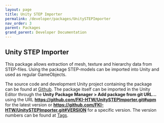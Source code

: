 ```yaml
---
layout: page
title: Unity STEP Importer
permalink: /developer/packages/UnitySTEPImporter
nav_order: 3
parent: Packages
grand_parent: Developer Documentation
---
```


## Unity STEP Importer

This package allows extraction of mesh, texture and hierarchy data from STEP-files. Using the package STEP-models can be imported into Unity and used as regular GameObjects.


The source code and development Unity project containing the package can be found at <a href="https://github.com/FKI-HTW/UnitySTEPImporter">Github</a>. The package itself can be imported in the Unity Editor through the <strong>Unity Package Manager > Add package from git URL...</strong> using the URL <strong>https://github.com/FKI-HTW/UnitySTEPImporter.git#upm</strong> for the latest version or <strong>https://github.com/FKI-HTW/UnitySTEPImporter.git#VERSION</strong> for a specific version. The version numbers can be found at <a href="https://github.com/FKI-HTW/UnitySTEPImporter/tags">Tags</a>.
